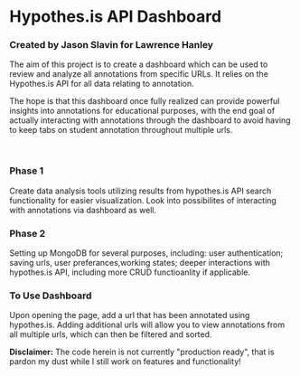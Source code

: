 <h1>Hypothes.is API Dashboard</h1>

<h3>Created by Jason Slavin for Lawrence Hanley</h3>

<p>The aim of this project is to create a dashboard which can be used to review and
analyze all annotations from specific URLs. It relies on the Hypothes.is API for
all data relating to annotation.<br>

The hope is that this dashboard once fully realized can provide powerful insights 
into annotations for educational purposes, with the end goal of actually interacting
with annotations through the dashboard to avoid having to keep tabs on student 
annotation throughout multiple urls.</p>
<br>

<h3>Phase 1</h3>
<p> Create data analysis tools utilizing results from hypothes.is API search functionality
for easier visualization. Look into possibilites of interacting with annotations via dashboard
as well.</p>

<h3>Phase 2</h3>
<p>Setting up MongoDB for several purposes, including: user authentication; saving urls,
user preferances,working states; deeper interactions with hypothes.is API, including more
CRUD functioanlity if applicable.</p>

<h3>To Use Dashboard </h3>
<p> Upon opening the page, add a url that has been annotated using hypothes.is. Adding 
additional urls will allow you to view annotations from all multiple urls, which can
then be filtered and sorted.</p>


<p><strong>Disclaimer:</strong> The code herein is not currently "production ready", that is
pardon my dust while I still work on features and functionality!</p>
